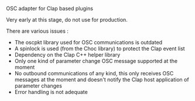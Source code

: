OSC adapter for Clap based plugins

Very early at this stage, do not use for production.

There are various issues :

- The oscpkt library used for OSC communications is outdated
- A spinlock is used (from the Choc library) to protect the Clap event list
- Dependency on the Clap C++ helper library
- Only one kind of parameter change OSC message supported at the moment
- No outbound communications of any kind, this only receives OSC messages at the moment
and doesn't notify the Clap host application of parameter changes
- Error handling is not adequate

